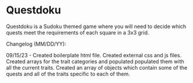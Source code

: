 # Questdoku
Questdoku is a Sudoku themed game where you will need to decide which quests meet the requirements of each square in a 3x3 grid.

Changelog (MM/DD/YY):

09/15/23 - Created boilerplate html file. Created external css and js files. Created arrays for the trait categories and populated populated them with all the current traits. Created an array of objects which contain some of the quests and all of the traits specific to each of them.

